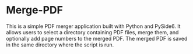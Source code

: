 # Merge-PDF
This is a simple PDF merger application built with Python and PySide6. It allows users to select a directory containing PDF files, merge them, and optionally add page numbers to the merged PDF. The merged PDF is saved in the same directory where the script is run.
